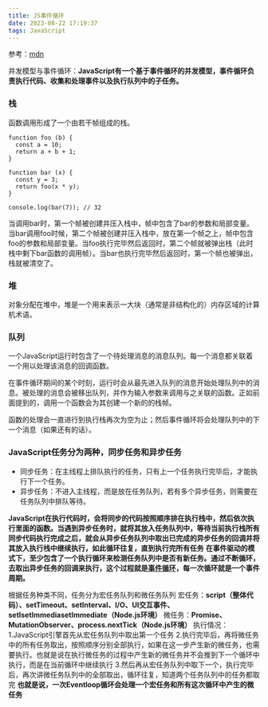 ```yaml
---
title: JS事件循环
date: 2023-08-22 17:19:37
tags: JavaScript
---
```


参考：[mdn](https://developer.mozilla.org/zh-CN/docs/Web/JavaScript/Event_loop)

并发模型与事件循环：**JavaScript有一个基于事件循环的并发模型，事件循环负责执行代码、收集和处理事件以及执行队列中的子任务。**

### 栈
函数调用形成了一个由若干帧组成的栈。

``` JS
function foo (b) {
  const a = 10;
  return a + b + 1;
}

function bar (x) {
  const y = 3;
  return foo(x * y);
}

console.log(bar(7)); // 32
```

当调用bar时，第一个帧被创建并压入栈中，帧中包含了bar的参数和局部变量。当bar调用foo时候，第二个帧被创建并压入栈中，放在第一个帧之上，帧中包含foo的参数和局部变量。当foo执行完毕然后返回时，第二个帧就被弹出栈（此时栈中剩下bar函数的调用帧）。当bar也执行完毕然后返回时，第一个帧也被弹出，栈就被清空了。

### 堆
对象分配在堆中，堆是一个用来表示一大块（通常是非结构化的）内存区域的计算机术语。

### 队列
一个JavaScript运行时包含了一个待处理消息的消息队列。每一个消息都关联着一个用以处理该消息的回调函数。

在事件循环期间的某个时刻，运行时会从最先进入队列的消息开始处理队列中的消息。被处理的消息会被移出队列，并作为输入参数来调用与之关联的函数。正如前面提到的，调用一个函数会为其创建一个新的的栈帧。

函数的处理会一直进行到执行栈再次为空为止；然后事件循环将会处理队列中的下一个消息（如果还有的话）。

### JavaScript任务分为两种，同步任务和异步任务
- 同步任务：在主线程上排队执行的任务，只有上一个任务执行完毕后，才能执行下一个任务。
- 异步任务：不进入主线程，而是放在任务队列，若有多个异步任务，则需要在任务队列中排队等待。

**JavaScript在执行代码时，会将同步的代码按照顺序排在执行栈中，然后依次执行里面的函数。当遇到异步任务时，就将其放入任务队列中，等待当前执行栈所有同步代码执行完成之后，就会从异步任务队列中取出已完成的异步任务的回调并将其放入执行栈中继续执行，如此循环往复，直到执行完所有任务**
**在事件驱动的模式下，至少包含了一个执行循环来检测任务队列中是否有新任务。通过不断循环，去取出异步任务的回调来执行，这个过程就是[事件循环](/interview-notes/2023/08/22/JS事件循环)，每一次循环就是一个事件周期。**

根据任务种类不同，任务分为宏任务队列和微任务队列
宏任务：**script（整体代码）、setTimeout、setInterval、I/O、UI交互事件、setIsetImmediasetImmediate（Node.js环境）**
微任务：**Promise、MutationObserver、process.nextTick（Node.js环境）**
执行情况：
1.JavaScript引擎首先从宏任务队列中取出第一个任务
2.执行完毕后，再将微任务中的所有任务取出，按照顺序分别全部执行，如果在这一步产生新的微任务，也需要执行。也就是说在执行微任务的过程中产生新的微任务并不会推到下一个循环中执行，而是在当前循环中继续执行
3.然后再从宏任务队列中取下一个，执行完毕后，再次讲微任务队列中的全部取出，循环往复，知道两个任务队列中的任务都取完
**也就是说，一次Eventloop循环会处理一个宏任务和所有这次循环中产生的微任务**